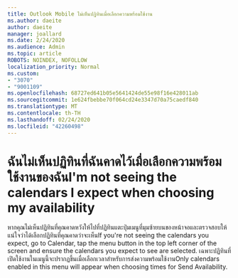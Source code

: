 ```yaml
---
title: Outlook Mobile ไม่เห็นปฏิทินเมื่อเลือกความพร้อมใช้งาน
ms.author: daeite
author: daeite
manager: joallard
ms.date: 2/24/2020
ms.audience: Admin
ms.topic: article
ROBOTS: NOINDEX, NOFOLLOW
localization_priority: Normal
ms.custom:
- "3070"
- "9001109"
ms.openlocfilehash: 68727ed641b05e5641424de55e98f16e428011ab
ms.sourcegitcommit: 1e624fbebbe70f064cd24e3347d70a75caedf840
ms.translationtype: MT
ms.contentlocale: th-TH
ms.lasthandoff: 02/24/2020
ms.locfileid: "42260498"
---
```

# <a name="im-not-seeing-the-calendars-i-expect-when-choosing-my-availability"></a><span data-ttu-id="9e573-102">ฉันไม่เห็นปฏิทินที่ฉันคาดไว้เมื่อเลือกความพร้อมใช้งานของฉัน</span><span class="sxs-lookup"><span data-stu-id="9e573-102">I'm not seeing the calendars I expect when choosing my availability</span></span>

<span data-ttu-id="9e573-103">หากคุณไม่เห็นปฏิทินที่คุณคาดหวังให้ไปที่ปฏิทินแตะปุ่มเมนูที่มุมซ้ายบนของหน้าจอและตรวจสอบให้แน่ใจว่าได้เลือกปฏิทินที่คุณคาดว่าจะเห็น</span><span class="sxs-lookup"><span data-stu-id="9e573-103">If you're not seeing the calendars you expect, go to Calendar, tap the menu button in the top left corner of the screen and ensure the calendars you expect to see are selected.</span></span> <span data-ttu-id="9e573-104">เฉพาะปฏิทินที่เปิดใช้งานในเมนูนี้จะปรากฏขึ้นเมื่อเลือกเวลาสำหรับการส่งความพร้อมใช้งาน</span><span class="sxs-lookup"><span data-stu-id="9e573-104">Only calendars enabled in this menu will appear when choosing times for Send Availability.</span></span>